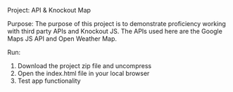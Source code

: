 Project:
API & Knockout Map

Purpose:
The purpose of this project is to demonstrate proficiency working with third party APIs and Knockout JS. The APIs used here are the Google Maps JS API and Open Weather Map. 

Run:
1. Download the project zip file and uncompress
2. Open the index.html file in your local browser
3. Test app functionality
